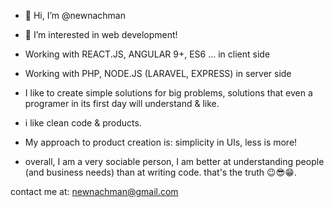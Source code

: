 - 👋 Hi, I’m @newnachman
- 👀 I’m interested in web development!
- Working with REACT.JS, ANGULAR 9+, ES6 ... in client side
- Working with PHP, NODE.JS (LARAVEL, EXPRESS) in server side

- I like to create simple solutions for big problems, solutions that even a programer in its first day will understand & like.
- i like clean code & products.
- My approach to product creation is: simplicity in UIs, less is more!
- overall, I am a very sociable person,
I am better at understanding people (and business needs) than at writing code. that's the truth 😉😎😁.

contact me at: newnachman@gmail.com

<!---
newnachman/newnachman is a ✨ special ✨ repository because its `README.md` (this file) appears on your GitHub profile.
You can click the Preview link to take a look at your changes.
--->
